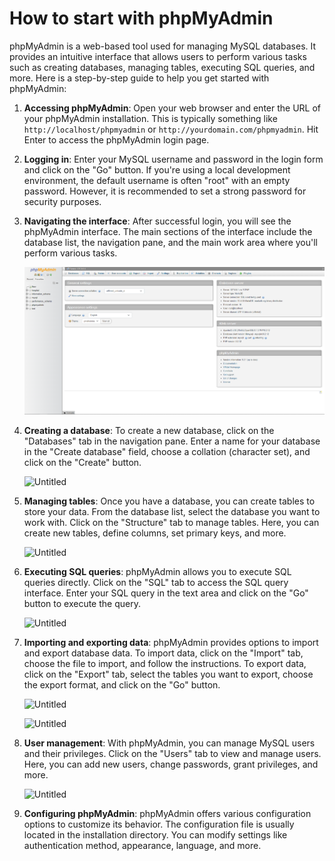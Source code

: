 # How to start with phpMyAdmin

phpMyAdmin is a web-based tool used for managing MySQL databases. It provides an intuitive interface that allows users to perform various tasks such as creating databases, managing tables, executing SQL queries, and more. Here is a step-by-step guide to help you get started with phpMyAdmin:

1. **Accessing phpMyAdmin**: 
Open your web browser and enter the URL of your phpMyAdmin installation. This is typically something like `http://localhost/phpmyadmin` or `http://yourdomain.com/phpmyadmin`. Hit Enter to access the phpMyAdmin login page.
2. **Logging in**: 
Enter your MySQL username and password in the login form and click on the "Go" button. If you're using a local development environment, the default username is often "root" with an empty password. However, it is recommended to set a strong password for security purposes.
3. **Navigating the interface**: 
After successful login, you will see the phpMyAdmin interface. The main sections of the interface include the database list, the navigation pane, and the main work area where you'll perform various tasks.
    
    ![](https://raw.githubusercontent.com/nytornn/other/main/notion.so%20markdown%20guide/interface.png)
    
4. **Creating a database**: 
To create a new database, click on the "Databases" tab in the navigation pane. Enter a name for your database in the "Create database" field, choose a collation (character set), and click on the "Create" button.
    
    ![Untitled](How%20to%20start%20with%20phpMyAdmin%20b9f3dd74501c4742be88992d0f4e4d6a/Untitled%201.png)
    
5. **Managing tables**: 
Once you have a database, you can create tables to store your data. From the database list, select the database you want to work with. Click on the "Structure" tab to manage tables. Here, you can create new tables, define columns, set primary keys, and more.
    
    ![Untitled](How%20to%20start%20with%20phpMyAdmin%20b9f3dd74501c4742be88992d0f4e4d6a/Untitled%202.png)
    
6. **Executing SQL queries**: 
phpMyAdmin allows you to execute SQL queries directly. Click on the "SQL" tab to access the SQL query interface. Enter your SQL query in the text area and click on the "Go" button to execute the query.
    
    ![Untitled](How%20to%20start%20with%20phpMyAdmin%20b9f3dd74501c4742be88992d0f4e4d6a/Untitled%203.png)
    
7. **Importing and exporting data**: 
phpMyAdmin provides options to import and export database data. To import data, click on the "Import" tab, choose the file to import, and follow the instructions. To export data, click on the "Export" tab, select the tables you want to export, choose the export format, and click on the "Go" button.
    
    ![Untitled](How%20to%20start%20with%20phpMyAdmin%20b9f3dd74501c4742be88992d0f4e4d6a/Untitled%204.png)
    
    ![Untitled](How%20to%20start%20with%20phpMyAdmin%20b9f3dd74501c4742be88992d0f4e4d6a/Untitled%205.png)
    
8. **User management**: 
With phpMyAdmin, you can manage MySQL users and their privileges. Click on the "Users" tab to view and manage users. Here, you can add new users, change passwords, grant privileges, and more.
    
    ![Untitled](How%20to%20start%20with%20phpMyAdmin%20b9f3dd74501c4742be88992d0f4e4d6a/Untitled%206.png)
    
9. **Configuring phpMyAdmin**: 
phpMyAdmin offers various configuration options to customize its behavior. The configuration file is usually located in the installation directory. You can modify settings like authentication method, appearance, language, and more.
